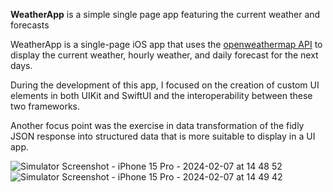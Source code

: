 **WeatherApp** is a simple single page app featuring the current weather and forecasts

WeatherApp is a single-page iOS app that uses the [openweathermap API](https://openweathermap.org/api) to display the current weather, hourly weather, and daily forecast for the next days.

During the development of this app, I focused on the creation of custom UI elements in both UIKit and SwiftUI and the interoperability between these two frameworks.

Another focus point was the exercise in data transformation of the fidly JSON response into structured data that is more suitable to display in a UI app.

![Simulator Screenshot - iPhone 15 Pro - 2024-02-07 at 14 48 52](https://github.com/PatriciaCostin/WeatherApp/assets/124291922/7e5595c8-46d8-4a78-9037-3e2b114f85aa)
![Simulator Screenshot - iPhone 15 Pro - 2024-02-07 at 14 49 42](https://github.com/PatriciaCostin/WeatherApp/assets/124291922/179ac2d3-3011-496c-8ac5-e35c515643a5)
